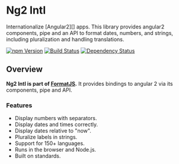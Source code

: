 Ng2 Intl
==========

Internationalize [Angular2][] apps. This library provides angular2 components, pipe and an API to format dates, numbers, and strings, including pluralization and handling translations.

[![npm Version][npm-badge]][npm]
[![Build Status][travis-badge]][travis]
[![Dependency Status][david-badge]][david]

Overview
--------

**Ng2 Intl is part of [FormatJS][].** It provides bindings to angular 2 via its components, pipe and API.

### Features

- Display numbers with separators.
- Display dates and times correctly.
- Display dates relative to "now".
- Pluralize labels in strings.
- Support for 150+ languages.
- Runs in the browser and Node.js.
- Built on standards.


[npm]: https://www.npmjs.org/package/ng2-intl
[npm-badge]: https://img.shields.io/npm/v/ng2-intl.svg?style=flat-square
[david]: https://david-dm.org/eyolas/ng2-intl
[david-badge]: https://img.shields.io/david/eyolas/ng2-intl.svg?style=flat-square
[travis]: https://travis-ci.org/eyolas/ng2-intl
[travis-badge]: https://img.shields.io/travis/eyolas/ng2-intl/master.svg?style=flat-square
[React]: http://facebook.github.io/react/
[FormatJS]: http://formatjs.io/
[FormatJS GitHub]: http://formatjs.io/github/
[Documentation]: https://github.com/eyolas/ng2-intl/wiki
[Getting Started]: https://github.com/eyolas/ng2-intl/wiki#getting-started
[Examples]: https://github.com/eyolas/ng2-intl/tree/master/examples
[CONTRIBUTING]: https://github.com/eyolas/ng2-intl/blob/master/CONTRIBUTING.md
[LICENSE file]: https://github.com/eyolas/ng2-intl/blob/master/LICENSE.md
